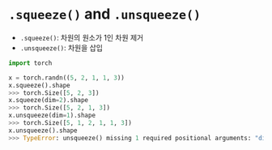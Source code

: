 # `.squeeze()` and `.unsqueeze()`
- `.squeeze()`: 차원의 원소가 1인 차원 제거
- `.unsqueeze()`: 차원을 삽입

```python
import torch

x = torch.randn((5, 2, 1, 1, 3))
x.squeeze().shape
>>> torch.Size([5, 2, 3])
x.squeeze(dim=2).shape
>>> torch.Size([5, 2, 1, 3])
x.unsqueeze(dim=1).shape
>>> torch.Size([5, 1, 2, 1, 1, 3])
x.unsqueeze().shape
>>> TypeError: unsqueeze() missing 1 required positional arguments: "dim"
```
